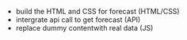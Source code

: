 * build the HTML and CSS for forecast (HTML/CSS)
* intergrate api call to get forecast (API)
* replace dummy contentwith real data (JS)